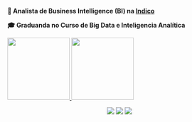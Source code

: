 **💼 Analista de Business Intelligence (BI) na [Indico](https://www.linkedin.com/company/indicobr)**

**🎓 Graduanda no Curso de Big Data e Inteligencia Analítica**

<a href="https://github.com/ceciliasilvads">
  <img height="140em" src="https://github-readme-stats.vercel.app/api?username=ceciliasilvads&show_icons=true&theme=dark&include_commits=true"/>
</a>

<a href="https://github.com/ceciliasilvads">
  <img height="140em" src="https://github-readme-stats.vercel.app/api/top-langs/?username=ceciliasilvads&layout=compact&langs_count=8&theme=dark"/>
</a>


<p></p>

<div align="center">
    <a href="https://www.linkedin.com/in/ceciliasilvads/" target="_blank"><img src="https://img.shields.io/badge/-LinkedIn-FD9089?style=for-the-badge&logo=linkedin&logoColor=white" target="_blank"></a>
    <a href="https://www.kaggle.com/cecliasdesouza" target="_blank"><img src="https://img.shields.io/badge/-Kaggle-FD9089?style=for-the-badge&logo=Kaggle&logoColor=white" target="_blank"></a>
    <a href="https://www.hackerrank.com/ceciliasilvadsza" target="_blank"><img src="https://img.shields.io/badge/-hackerRank-FD9089?style=for-the-badge&logo=HackerRank&logoColor=white" target="_blank"></a> 
</div>
